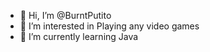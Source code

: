 - 👋 Hi, I’m @BurntPutito
- 👀 I’m interested in Playing any video games
- 🌱 I’m currently learning Java


<!---
BurntPutito/BurntPutito is a ✨ special ✨ repository because its `README.md` (this file) appears on your GitHub profile.
You can click the Preview link to take a look at your changes.
--->
